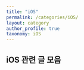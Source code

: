 ```yaml
---
title: "iOS"
permalink: /categories/iOS/
layout: category
author_profile: true
taxonomy: iOS
---
```


## iOS 관련 글 모음
